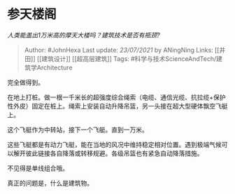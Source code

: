 # 参天楼阁
*人类能盖出1万米高的摩天大楼吗？建筑技术是否有瓶颈?*

> Author: #JohnHexa
Last update: *23/07/2021* by ANingNing
Links:  [[井田]] [[建筑设计]] [[超高层建筑]]
Tags: #科学与技术ScienceAndTech/建筑学Architecture 

 
完全做得到。

在地上打桩。做一根一千米长的超强度综合绳索（电缆、通信光缆、抗拉缆+保护性外皮）固定在桩上。绳索上安装自动升降吊篮，另一头接在超大型硬体飘空飞艇上。

这个飞艇作为中转站，接下一个飞艇。直到一万米。

这些飞艇都是有动力飞艇，能在当地的风况中维持稳定相对位置。遇到极端气候可以解开彼此链接各自降落或转移规避。各级吊篮也有紧急自动降落措施。

不见得是单线组合哦。

真正的问题是，什么是建筑物。



